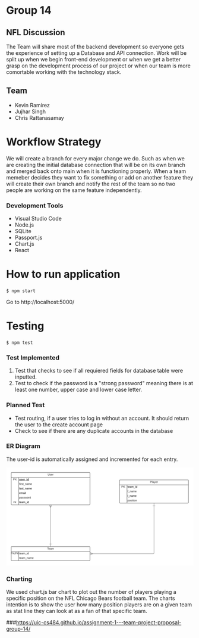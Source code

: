 # Group 14
## NFL Discussion

The Team will share most of the backend development so everyone gets the experience of setting up a Database and API connection.
Work will be split up when we begin front-end development or when we get a better grasp on the development process of our project or when our team is
more comortable working with the technology stack.

## Team
- Kevin Ramirez
- Jujhar Singh
- Chris Rattanasamay

# Workflow Strategy

We will create a branch for every major change we do. Such as when we are creating the initial database connection that will be on its own branch and merged back onto main when it is functioning properly. When a team memeber decides they want to fix something or add on another feature they will create their own branch and notify the rest of the team so no two people are working on the same feature independently.

### Development Tools
- Visual Studio Code 
- Node.js
- SQLite
- Passport.js
- Chart.js
- React

# How to run application
```
$ npm start
```
Go to http://localhost:5000/

# Testing
```
$ npm test
```
### Test Implemented
1. Test that checks to see if all requiered fields for database table were inputted.
2. Test to check if the password is a "strong password" meaning there is at least one number, upper case and lower case letter.

### Planned Test
- Test routing, if a user tries to log in without an account. It should return the user to the create account page
- Check to see if there are any duplicate accounts in the database

### ER Diagram
The user-id is automatically assigned and incremented for each entry.

![erdiagram.png](erdiagram.png)

### Charting
We used chart.js bar chart to plot out the number of players playing a specific position on the NFL Chicago Bears football team.
The charts intention is to show the user how many position players are on a given team as stat line they can look at as a fan of that specific team.

###https://uic-cs484.github.io/assignment-1---team-project-proposal-group-14/
